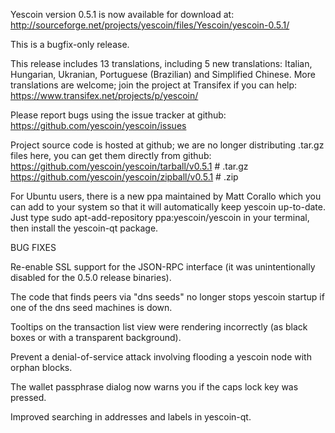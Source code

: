 Yescoin version 0.5.1 is now available for download at:
http://sourceforge.net/projects/yescoin/files/Yescoin/yescoin-0.5.1/

This is a bugfix-only release.

This release includes 13 translations, including 5 new translations:
Italian, Hungarian, Ukranian, Portuguese (Brazilian) and Simplified Chinese.
More translations are welcome; join the project at Transifex if you can help:
https://www.transifex.net/projects/p/yescoin/

Please report bugs using the issue tracker at github:
https://github.com/yescoin/yescoin/issues

Project source code is hosted at github; we are no longer
distributing .tar.gz files here, you can get them
directly from github:
https://github.com/yescoin/yescoin/tarball/v0.5.1  # .tar.gz
https://github.com/yescoin/yescoin/zipball/v0.5.1  # .zip

For Ubuntu users, there is a new ppa maintained by Matt Corallo which
you can add to your system so that it will automatically keep
yescoin up-to-date.  Just type
sudo apt-add-repository ppa:yescoin/yescoin
in your terminal, then install the yescoin-qt package.


BUG FIXES

Re-enable SSL support for the JSON-RPC interface (it was unintentionally
disabled for the 0.5.0 release binaries).

The code that finds peers via "dns seeds" no longer stops yescoin startup
if one of the dns seed machines is down.

Tooltips on the transaction list view were rendering incorrectly (as black boxes
or with a transparent background).

Prevent a denial-of-service attack involving flooding a yescoin node with
orphan blocks.

The wallet passphrase dialog now warns you if the caps lock key was pressed.

Improved searching in addresses and labels in yescoin-qt.
